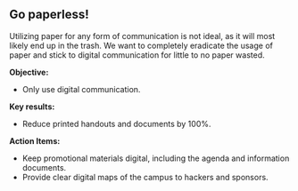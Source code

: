 ## Go paperless!

Utilizing paper for any form of communication is not ideal, as it will
most likely end up in the trash. We want to completely eradicate the
usage of paper and stick to digital communication for little to no
paper wasted.

**Objective:**
- Only use digital communication.

**Key results:**
- Reduce printed handouts and documents by 100%.

**Action Items:**
- Keep promotional materials digital, including the agenda and information documents.
- Provide clear digital maps of the campus to hackers and sponsors.
